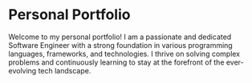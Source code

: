 # Personal Portfolio

Welcome to my personal portfolio! I am a passionate and dedicated Software Engineer with a strong foundation in various programming languages, frameworks, and technologies. I thrive on solving complex problems and continuously learning to stay at the forefront of the ever-evolving tech landscape.
